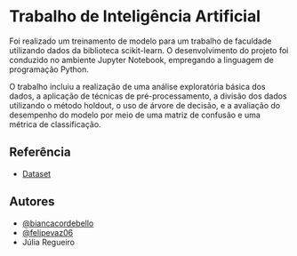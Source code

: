 
# Trabalho de Inteligência Artificial

Foi realizado um treinamento de modelo para um trabalho de faculdade utilizando dados da biblioteca scikit-learn. O desenvolvimento do projeto foi conduzido no ambiente Jupyter Notebook, empregando a linguagem de programação Python.

O trabalho incluiu a realização de uma análise exploratória básica dos dados, a aplicação de técnicas de pré-processamento, a divisão dos dados utilizando o método holdout, o uso de árvore de decisão, e a avaliação do desempenho do modelo por meio de uma matriz de confusão e uma métrica de classificação.



## Referência

 - [Dataset](https://scikit-learn.org/stable/modules/generated/sklearn.datasets.load_breast_cancer.html#sklearn.datasets.load_breast_cancer)


## Autores

- [@biancacordebello](https://www.github.com/biancacordebello)
- [@felipevaz06](https://github.com/felipevaz06)
- Júlia Regueiro

